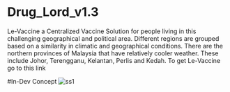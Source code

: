 # Drug_Lord_v1.3

Le-Vaccine a Centralized Vaccine Solution for people living in this challenging geographical and political area. Different regions are grouped based on a similarity in climatic and geographical conditions. There are the northern provinces of Malaysia that have relatively cooler weather. These include Johor, Terengganu, Kelantan, Perlis and Kedah. To get Le-Vaccine go to this link

#In-Dev Concept
![ss1](https://user-images.githubusercontent.com/67428572/188705083-15eeb51c-ab57-4628-9281-671a1cc1bb0a.png)
